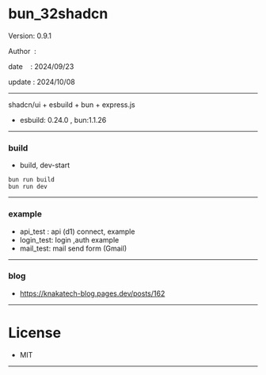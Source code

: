 ﻿# bun_32shadcn

 Version: 0.9.1

 Author  :

 date    : 2024/09/23 

 update : 2024/10/08 

***

shadcn/ui + esbuild + bun + express.js

* esbuild: 0.24.0 , bun:1.1.26

***
### build

* build, dev-start

```
bun run build
bun run dev
```

***
### example

* api_test : api (d1) connect,  example
* login_test:  login ,auth example
* mail_test: mail send form (Gmail)

***
### blog

* https://knakatech-blog.pages.dev/posts/162

***
# License

* MIT

***

